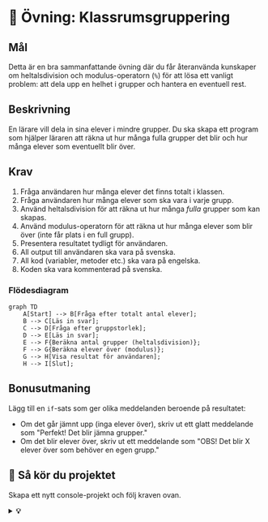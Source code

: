 # 🎒 Övning: Klassrumsgruppering

## Mål

Detta är en bra sammanfattande övning där du får återanvända kunskaper om heltalsdivision och modulus-operatorn (`%`) för att lösa ett vanligt problem: att dela upp en helhet i grupper och hantera en eventuell rest.

## Beskrivning

En lärare vill dela in sina elever i mindre grupper. Du ska skapa ett program som hjälper läraren att räkna ut hur många fulla grupper det blir och hur många elever som eventuellt blir över.

## Krav

1.  Fråga användaren hur många elever det finns totalt i klassen.
2.  Fråga användaren hur många elever som ska vara i varje grupp.
3.  Använd heltalsdivision för att räkna ut hur många *fulla* grupper som kan skapas.
4.  Använd modulus-operatorn för att räkna ut hur många elever som blir över (inte får plats i en full grupp).
5.  Presentera resultatet tydligt för användaren.
6.  All output till användaren ska vara på svenska.
7.  All kod (variabler, metoder etc.) ska vara på engelska.
8.  Koden ska vara kommenterad på svenska.

### Flödesdiagram

```mermaid
graph TD
    A[Start] --> B[Fråga efter totalt antal elever];
    B --> C[Läs in svar];
    C --> D[Fråga efter gruppstorlek];
    D --> E[Läs in svar];
    E --> F{Beräkna antal grupper (heltalsdivision)};
    F --> G{Beräkna elever över (modulus)};
    G --> H[Visa resultat för användaren];
    H --> I[Slut];
```

## Bonusutmaning

Lägg till en `if`-sats som ger olika meddelanden beroende på resultatet:

*   Om det går jämnt upp (inga elever över), skriv ut ett glatt meddelande som "Perfekt! Det blir jämna grupper."
*   Om det blir elever över, skriv ut ett meddelande som "OBS! Det blir X elever över som behöver en egen grupp."

## 🚀 Så kör du projektet

Skapa ett nytt console-projekt och följ kraven ovan.

<details>
<summary><strong>💡 </strong></summary>

```csharp
using System;

class Program
{
    static void Main(string[] args)
    {
        // --- Del 1: Välkomstmeddelande ---
        Console.ForegroundColor = ConsoleColor.Green;
        Console.WriteLine("--- 🎒 Klassrumsgruppering ---");
        Console.WriteLine("Dela in elever i grupper.");
        Console.ResetColor();
        Console.WriteLine();

        // --- Del 2: Inmatning ---
        Console.Write("Ange totalt antal elever: ");
        int totalStudents = int.Parse(Console.ReadLine());

        Console.Write("Ange önskad gruppstorlek: ");
        int groupSize = int.Parse(Console.ReadLine());

        // --- Del 3: Beräkning ---
        // Heltalsdivision ger antalet fulla grupper.
        int numberOfGroups = totalStudents / groupSize;

        // Modulus ger resten, dvs. de som blir över.
        int leftoverStudents = totalStudents % groupSize;

        // --- Del 4: Presentation av resultat ---
        Console.ForegroundColor = ConsoleColor.Blue;
        Console.WriteLine();
        Console.WriteLine($"Resultat: Det blir {numberOfGroups} fulla grupper med {leftoverStudents} elever över.");
        Console.ResetColor();

        // --- Bonus: Anpassade meddelanden ---
        Console.ForegroundColor = ConsoleColor.Yellow;
        Console.WriteLine();
        Console.WriteLine("--- Bonus: Anpassat meddelande ---");
        Console.ResetColor();

        if (leftoverStudents == 0)
        {
            Console.ForegroundColor = ConsoleColor.Green;
            Console.WriteLine("Perfekt! Det blir jämna grupper utan att någon är över.");
            Console.ResetColor();
        }
        else
        {
            Console.ForegroundColor = ConsoleColor.Red;
            Console.WriteLine($"OBS! De {leftoverStudents} eleverna som är över behöver bilda en egen, mindre grupp.");
            Console.ResetColor();
        }

        // Pausar programmet.
        Console.WriteLine("\nTryck på valfri tangent för att avsluta...");
        Console.ReadKey();
    }
}
```

</details>
